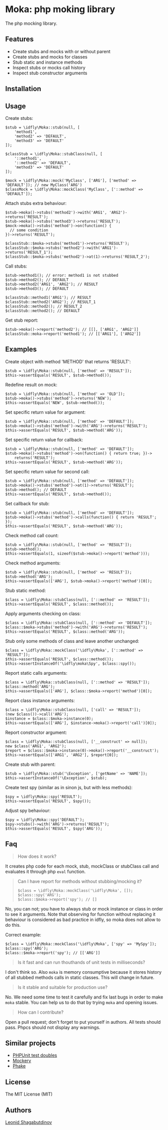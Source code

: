 Moka: php moking library
========================

The php mocking library.

Features
--------

  * Create stubs and mocks with or without parent
  * Create stubs and mocks for classes
  * Stub static and instance methods
  * Inspect stubs or mocks call history
  * Inspect stub constructor arguments


Installation
------------


Usage
-----

Create stubs:

```
$stub = \idfly\Moka::stub(null, [
    'method1',
    'method2' => 'DEFAULT',
    'method3' => 'DEFAULT'
]);

$classStub = \idfly\Moka::stubClass(null, [
    '::method1',
    '::method2' => 'DEFAULT',
    'method3' => 'DEFAULT'
]);

$mock = \idfly\Moka::mock('MyClass', ['ARG'], ['method' => 'DEFAULT']); // new MyClass('ARG')
$classMock = \idfly\Moka::mockClass('MyClass', ['::method' => 'DEFAULT']);
```

Attach stubs extra behaviour:

```
$stub->moka()->stubs('method2')->with('ARG1', 'ARG2')->returns('RESULT');
$stub->moka()->stubs('method3')->returns('RESULT');
$mock->moka()->stubs('method')->on(function() {
  // some condition
})->returns('RESULT');

$classStub::$moka->stubs('method1')->returns('RESULT');
$classStub::$moka->stubs('method2')->with('ARG1')->returns('RESULT_1');
$classStub::$moka->stubs('method2')->at(1)->returns('RESULT_2');
```

Call stubs:

```
$stub->method1(); // error: method1 is not stubbed
$stub->method2(); // DEFAULT
$stub->method2('ARG1', 'ARG2'); // RESULT
$stub->method3(); // DEFAULT

$classStub::method1('ARG1'); // RESULT
$classStub::method2('ARG2'); // RESULT_1
$classStub::method2(); // RESULT_2
$classStub::method2(); // DEFAULT
```

Get stub report:

```
$stub->moka()->report('method2'); // [[], ['ARG1', 'ARG2']]
$classStub::moka->report('method1'); // [['ARG1'], ['ARG2']]
```


Examples
--------

Create object with method 'METHOD' that returns 'RESULT':

```
$stub = \idfly\Moka::stub(null, ['method' => 'RESULT']);
$this->assertEquals('RESULT', $stub->method());
```

Redefine result on mock:

```
$stub = \idfly\Moka::stub(null, ['method' => 'OLD']);
$stub->moka()->stubs('method')->returns('NEW');
$this->assertEquals('NEW', $stub->method());
```


Set specific return value for argument:

```
$stub = \idfly\Moka::stub(null, ['method' => 'DEFAULT']);
$stub->moka()->stubs('method')->with('ARG')->returns('RESULT');
$this->assertEquals('RESULT', $stub->method('ARG'));
```

Set specific return value for callback:

```
$stub = \idfly\Moka::stub(null, ['method' => 'DEFAULT']);
$stub->moka()->stubs('method')->on(function() { return true; })->
    returns('RESULT');
$this->assertEquals('RESULT', $stub->method('ARG'));
```

Set specific return value for second call:

```
$stub = \idfly\Moka::stub(null, ['method' => 'DEFAULT']);
$stub->moka()->stubs('method')->at(1)->returns('RESULT');
$stub->method(); // DEFAULT
$this->assertEquals('RESULT', $stub->method());
```

Set callback for stub:

```
$stub = \idfly\Moka::stub(null, ['method' => 'DEFAULT']);
$stub->moka()->stubs('method')->calls(function() { return 'RESULT'; });
$this->assertEquals('RESULT', $stub->method('ARG'));
```

Check method call count:

```
$stub = \idfly\Moka::stub(null, ['method' => 'RESULT']);
$stub->method();
$this->assertEquals(1, sizeof($stub->moka()->report('method')));
```

Check method arguments:

```
$stub = \idfly\Moka::stub(null, ['method' => 'RESULT']);
$stub->method('ARG');
$this->assertEquals(['ARG'], $stub->moka()->report('method')[0]);
```

Stub static method:

```
$class = \idfly\Moka::stubClass(null, ['::method' => 'RESULT']);
$this->assertEquals('RESULT', $class::method());
```

Apply arguments checking on class:

```
$class = \idfly\Moka::stubClass(null, ['::method' => 'DEFAULT']);
$class::$moka->stubs('method')->with('ARG')->returns('RESULT');
$this->assertEquals('RESULT', $class::method('ARG'));
```

Stub only some methods of class and leave another unchanged:

```
$class = \idfly\Moka::mockClass('\idfly\Moka', ['::method' => 'RESULT']);
$this->assertEquals('RESULT', $class::method());
$this->assertInstanceOf('\idfly\moka\Spy', $class::spy());
```

Report static calls arguments:

```
$class = \idfly\Moka::stubClass(null, ['::method' => 'RESULT']);
$class::method('ARG');
$this->assertEquals(['ARG'], $class::$moka->report('method')[0]);
```

Report class instance arguments:

```
$class = \idfly\Moka::stubClass(null, ['call' => 'RESULT']);
(new $class())->call('ARG');
$instance = $class::$moka->instance(0);
$this->assertEquals(['ARG'], $instance->moka()->report('call')[0]);
```

Report constructor argument:

```
$class = \idfly\Moka::stubClass(null, ['__construct' => null]);
new $class('ARG1', 'ARG2');
$report = $class::$moka->instance(0)->moka()->report('__construct');
$this->assertEquals(['ARG1', 'ARG2'], $report[0]);
```

Create stub with parent:

```
$stub = \idfly\Moka::stub('\Exception', ['getName' => 'NAME']);
$this->assertInstanceOf('\Exception', $stub);
```

Create test spy (similar as in sinon js, but with less methods):

```
$spy = \idfly\Moka::spy('RESULT');
$this->assertEquals('RESULT', $spy());
```

Adjust spy behaviour:

```
$spy = \idfly\Moka::spy('DEFAULT');
$spy->stubs()->with('ARG')->returns('RESULT');
$this->assertEquals('RESULT', $spy('ARG'));
```

Faq
---

  > How does it work?

  It creates php code for each mock, stub, mockClass or stubClass call and
  evaluates it through php `eval` function.

  > Can I have report for methods without stubbing/mocking it?
  >
  > ```
  > $class = \idfly\Moka::mockClass('\idfly\Moka', []);
  > $class::spy('ARG');
  > $class::$moka->report('spy'); // []
  > ```

  No, you can not; you have to always stub or mock instance or class in order to
  see it arguments. Note that observing for function without replacing it
  behaviour is considered as bad practice in idfly, so moka does not allow to
  do this.

  Correct example:

  ```
  $class = \idfly\Moka::mockClass('\idfly\Moka', ['spy' => 'MySpy']);
  $class::spy('ARG');
  $class::$moka->report('spy'); // [['ARG']]
  ```

  > Is it fast and can run thouthands of unit tests in milliseconds?

  I don't think so. Also `moka` is memory consumptive because it stores history
  of all stubbed methods calls in static classes. This will change in future.

  > Is it stable and suitable for production use?

  No. We need some time to test it carefully and fix last bugs in order to make
  `moka` stable. You can help us to do that by trying `moka` and opening issues.

  > How can I contribute?

  Open a pull request; don't forget to put yourself in authors. All tests should
  pass. Phpcs should not display any warnings.


Similar projects
----------------

* [PHPUnit test doubles](https://phpunit.de/manual/current/en/test-doubles.html)
* [Mockery](https://github.com/padraic/mockery)
* [Phake](http://phake.readthedocs.org/en/2.1/)


License
----------------

The MIT License (MIT)


Authors
-------

[Leonid Shagabutdinov](http://github.com/shagabutdinov)